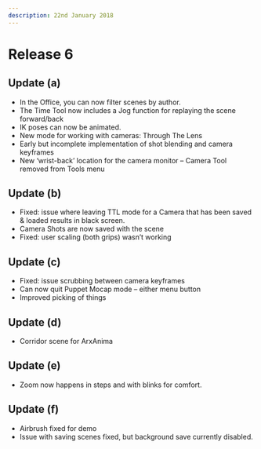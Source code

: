 ```yaml
---
description: 22nd January 2018
---
```


# Release 6

## Update (a)

* In the Office, you can now filter scenes by author.
* The Time Tool now includes a Jog function for replaying the scene forward/back
* IK poses can now be animated.
* New mode for working with cameras: Through The Lens
* Early but incomplete implementation of shot blending and camera keyframes
* New ‘wrist-back’ location for the camera monitor – Camera Tool removed from Tools menu

## Update (b)

* Fixed: issue where leaving TTL mode for a Camera that has been saved & loaded results in black screen.
* Camera Shots are now saved with the scene
* Fixed: user scaling (both grips) wasn’t working

## Update (c)

* Fixed: issue scrubbing between camera keyframes
* Can now quit Puppet Mocap mode – either menu button
* Improved picking of things

## Update (d)

* Corridor scene for ArxAnima

## Update (e)

* Zoom now happens in steps and with blinks for comfort.

## Update (f)

* Airbrush fixed for demo
* Issue with saving scenes fixed, but background save currently disabled.
